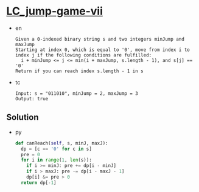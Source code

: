 # [LC_jump-game-vii](https://leetcode.com/problems/jump-game-vii)

* en

  ```en
  Given a 0-indexed binary string s and two integers minJump and maxJump
  Starting at index 0, which is equal to '0', move from index i to index j if the following conditions are fulfilled:
    i + minJump <= j <= min(i + maxJump, s.length - 1), and s[j] == '0'
  Return if you can reach index s.length - 1 in s
  ```

* tc

  ```tc
  Input: s = "011010", minJump = 2, maxJump = 3
  Output: true
  ```

## Solution

* py

  ```py
  def canReach(self, s, minJ, maxJ):
    dp = [c == '0' for c in s]
    pre = 0
    for i in range(1, len(s)):
      if i >= minJ: pre += dp[i - minJ]
      if i > maxJ: pre -= dp[i - maxJ - 1]
      dp[i] &= pre > 0
    return dp[-1]
  ```
